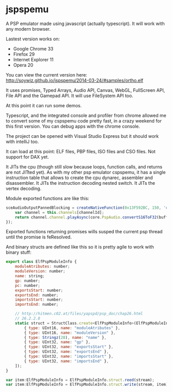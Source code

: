 jspspemu
========

A PSP emulator made using javascript (actually typescript). It will work with any modern browser.

Lastest version works on:
* Google Chrome 33
* Firefox 29
* Internet Explorer 11
* Opera 20

You can view the current version here:
http://soywiz.github.io/jspspemu/2014-03-24/#samples/ortho.elf

It uses promises, Typed Arrays, Audio API, Canvas, WebGL, FullScreen API, File API and the Gamepad API.
It will use FileSystem API too.

At this point it can run some demos.

Typescript, and the integrated console and profiler from chrome allowed me to convert some of my cspspemu code pretty fast, in a crazy weekend for this first version. You can debug apps with the chrome console.

The project can be opened with Visual Studio Express but it should work with intelliJ too.

It can load at this point: ELF files, PBP files, ISO files and CSO files. Not support for DAX yet.

It JITs the cpu (though still slow because loops, function calls, and returns are not JITted yet).
As with my other psp emulator cspspemu, it has a single instruction table that allows to create the cpu dynarec,
assembler and disassembler.
It JITs the instruction decoding nested switch.
It JITs the vertex decoding.

Module exported functions are like this:
```js
sceAudioOutputPannedBlocking = createNativeFunction(0x13F592BC, 150, 'uint', 'int/int/int/void*', this, (channelId: number, leftVolume: number, rightVolume: number, buffer: Stream) => {
	var channel = this.channels[channelId];
	return channel.channel.playAsync(core.PspAudio.convertS16ToF32(buffer.readInt16Array(2 * channel.sampleCount)));
});
```
Exported functions returning promises wills susped the current psp thread until the promise is feResolved.

And binary structs are defined like this so it is pretty agile to work with binary stuff:
```js
export class ElfPspModuleInfo {
    moduleAtributes: number;
    moduleVersion: number;
    name: string;
    gp: number;
    pc: number;
    exportsStart: number;
    exportsEnd: number;
    importsStart: number;
    importsEnd: number;

    // http://hitmen.c02.at/files/yapspd/psp_doc/chap26.html
    // 26.2.2.8
    static struct = StructClass.create<ElfPspModuleInfo>(ElfPspModuleInfo, [
        { type: UInt16, name: "moduleAtributes" },
        { type: UInt16, name: "moduleVersion" },
        { type: Stringz(28), name: "name" },
        { type: UInt32, name: "gp" },
        { type: UInt32, name: "exportsStart" },
        { type: UInt32, name: "exportsEnd" },
        { type: UInt32, name: "importsStart" },
        { type: UInt32, name: "importsEnd" },
    ]);
}

var item:ElfPspModuleInfo = ElfPspModuleInfo.struct.reed(stream);
var item:ElfPspModuleInfo = ElfPspModuleInfo.struct.write(stream, item);
```

